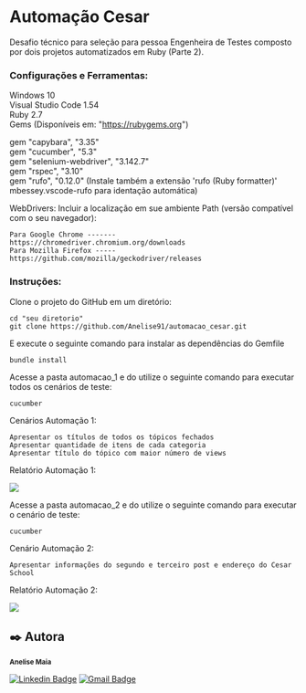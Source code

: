 # Automação Cesar

Desafio técnico para seleção para pessoa Engenheira de Testes composto por dois projetos automatizados em Ruby (Parte 2). 

### Configurações e Ferramentas:

Windows 10
<br>Visual Studio Code 1.54 
<br>Ruby 2.7
<br>Gems (Disponíveis em:  "https://rubygems.org")

  gem "capybara", "3.35"
  <br>gem "cucumber", "5.3"
  <br>gem "selenium-webdriver", "3.142.7"
  <br>gem "rspec", "3.10"
  <br>gem "rufo", "0.12.0"            (Instale também a extensão 'rufo (Ruby formatter)' mbessey.vscode-rufo para identação automática)



WebDrivers: Incluir a localização em sue ambiente Path (versão compatível com o seu navegador):
```
Para Google Chrome -------  https://chromedriver.chromium.org/downloads
Para Mozilla Firefox -----  https://github.com/mozilla/geckodriver/releases
```


### Instruções:

Clone o projeto do GitHub em um diretório:

```
cd "seu diretorio"
git clone https://github.com/Anelise91/automacao_cesar.git
```

E execute o seguinte comando para instalar as dependências do Gemfile

```
bundle install
```

Acesse a pasta automacao_1 e do utilize o seguinte comando para executar todos os cenários de teste: 

```
cucumber
```
Cenários Automação 1:
```
Apresentar os títulos de todos os tópicos fechados
Apresentar quantidade de itens de cada categoria
Apresentar título do tópico com maior número de views
```
Relatório Automação 1: 

  <img src="https://github.com/Anelise91/automacao_cesar/blob/main/automacao_1/relatorio/Relatorio_demo.png"/>
  
  
Acesse a pasta automacao_2 e do utilize o seguinte comando para executar o cenário de teste: 

```
cucumber
```  
  
Cenário Automação 2:
```
Apresentar informações do segundo e terceiro post e endereço do Cesar School
```

Relatório Automação 2:  

  <img src="https://github.com/Anelise91/automacao_cesar/blob/main/automacao_2/relatorio/Relatorio_school.png" />


## ✒️ Autora

 <sub><b>Anelise Maia</b></sub></a>

[![Linkedin Badge](https://img.shields.io/badge/-Anelise-blue?style=flat-square&logo=Linkedin&logoColor=white&link=https://www.linkedin.com/in/anelisemaia/)](https://www.linkedin.com/in/anelisemaia/) 
[![Gmail Badge](https://img.shields.io/badge/-anelisemaia@gmail.com-c14438?style=flat-square&logo=Gmail&logoColor=white&link=mailto:anelisemaia@gmail.com)](mailto:anelisemaia@gmail.com)
